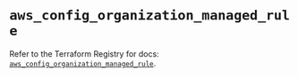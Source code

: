 # `aws_config_organization_managed_rule`

Refer to the Terraform Registry for docs: [`aws_config_organization_managed_rule`](https://registry.terraform.io/providers/hashicorp/aws/5.63.1/docs/resources/config_organization_managed_rule).
